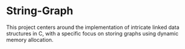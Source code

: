 # String-Graph
This project centers around the implementation of intricate linked data structures in C, with a specific focus on storing graphs using dynamic memory allocation.
